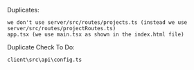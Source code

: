 Duplicates:

    we don't use server/src/routes/projects.ts (instead we use server/src/routes/projectRoutes.ts)
    app.tsx (we use main.tsx as shown in the index.html file)

Duplicate Check To Do:

    client\src\api\config.ts